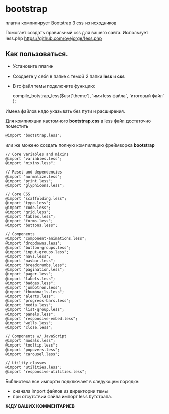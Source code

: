bootstrap
=========

плагин компилирует Bootstrap 3 css из исходников

Помогает создать правильный css для вашего сайта. Использует less.php https://github.com/oyejorge/less.php

Как пользоваться.
-----------------
* Установите плагин
* Создаете у себя в папке с темой 2 папки **less** и **css**
* В rc файл темы подключите функцию:


    compile_botstrap_less($usr['theme'], 'имя less файла', 'итоговый файл'  );


Имена файлов надо указывать без пути и расширения.

Для компиляции кастомного **bootstrap.css** в less файл достаточно поместить

	@import "bootstrap.less";

или же можено создать полную компиляцию фреймворка **bootstrap**

	// Core variables and mixins
	@import "variables.less";
	@import "mixins.less";

	// Reset and dependencies
	@import "normalize.less";
	@import "print.less";
	@import "glyphicons.less";

	// Core CSS
	@import "scaffolding.less";
	@import "type.less";
	@import "code.less";
	@import "grid.less";
	@import "tables.less";
	@import "forms.less";
	@import "buttons.less";

	// Components
	@import "component-animations.less";
	@import "dropdowns.less";
	@import "button-groups.less";
	@import "input-groups.less";
	@import "navs.less";
	@import "navbar.less";
	@import "breadcrumbs.less";
	@import "pagination.less";
	@import "pager.less";
	@import "labels.less";
	@import "badges.less";
	@import "jumbotron.less";
	@import "thumbnails.less";
	@import "alerts.less";
	@import "progress-bars.less";
	@import "media.less";
	@import "list-group.less";
	@import "panels.less";
	@import "responsive-embed.less";
	@import "wells.less";
	@import "close.less";

	// Components w/ JavaScript
	@import "modals.less";
	@import "tooltip.less";
	@import "popovers.less";
	@import "carousel.less";

	// Utility classes
	@import "utilities.less";
	@import "responsive-utilities.less";

Библиотека все импорты подключает в следующем порядке:
* сначала import файлов из директории темы
* при отсутствии файла импорт less бутстрапа.

**ЖДУ ВАШИХ КОММЕНТАРИЕВ**

